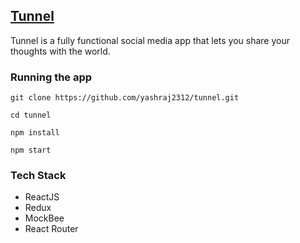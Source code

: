 ## [Tunnel](https://tunnel-media.vercel.app/)

Tunnel is a fully functional social media app that lets you share your thoughts with the world.

### Running the app
`git clone https://github.com/yashraj2312/tunnel.git`

`cd tunnel`

`npm install`

`npm start`

### Tech Stack

- ReactJS
- Redux
- MockBee
- React Router

